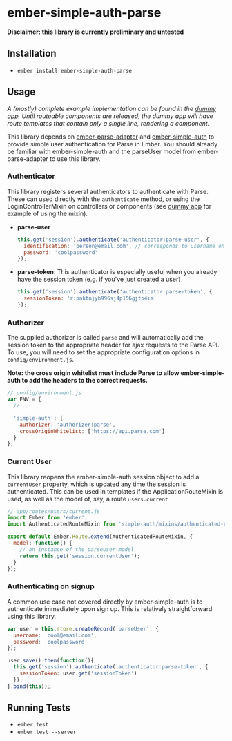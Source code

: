 # ember-simple-auth-parse

**Disclaimer: this library is currently preliminary and untested**

## Installation

- `ember install ember-simple-auth-parse`

## Usage

*A (mostly) complete example implementation can be found in the [dummy
app](tests/dummy). Until routeable components are released, the dummy app will
have route templates that contain only a single line, rendering a component.*

This library depends on
[ember-parse-adapter](https://github.com/clintjhill/ember-parse-adapter) and
[ember-simple-auth](https://github.com/simplabs/ember-simple-auth) to provide
simple user authentication for Parse in Ember. You should already be familiar
with ember-simple-auth and the parseUser model from ember-parse-adapter to use
this library.

### Authenticator

This library registers several authenticators to authenticate with Parse. These
can used directly with the `authenticate` method, or using the
LoginControllerMixin on controllers or components (see [dummy app](tests/dummy)
for example of using the mixin).

- **parse-user**

    ```js
    this.get('session').authenticate('authenticator:parse-user', {
      identification: 'person@email.com', // corresponds to username on Parse
      password: 'coolpassword'
    });
    ```

- **parse-token**: This authenticator is especially useful when you already have
  the session token (e.g. if you've just created a user)

    ```js
    this.get('session').authenticate('authenticator:parse-token', {
      sessionToken: 'r:pnktnjyb996sj4p156gjtp4im'
    });
    ```

### Authorizer

The supplied authorizer is called `parse` and will automatically add the session
token to the appropriate header for ajax requests to the Parse API. To use, you
will need to set the appropriate configuration options in
`config/environment.js`.

**Note: the cross origin whitelist must include Parse to allow ember-simple-auth
to add the headers to the correct requests.**

```js
// config/environment.js
var ENV = {
  // ...

  'simple-auth': {
    authorizer: 'authorizer:parse',
    crossOriginWhitelist: ['https://api.parse.com']
  }
};
```

### Current User

This library reopens the ember-simple-auth session object to add a `currentUser`
property, which is updated any time the session is authenticated. This can be
used in templates if the ApplicationRouteMixin is used, as well as the model of,
say, a route `users.current`

```js
// app/routes/users/current.js
import Ember from 'ember';
import AuthenticatedRouteMixin from 'simple-auth/mixins/authenticated-route-mixin';

export default Ember.Route.extend(AuthenticatedRouteMixin, {
  model: function() {
    // an instance of the parseUser model
    return this.get('session.currentUser');
  }
});
```

### Authenticating on signup

A common use case not covered directly by ember-simple-auth is to authenticate
immediately upon sign up. This is relatively straightforward using this library.

```js
var user = this.store.createRecord('parseUser', {
  username: 'cool@email.com',
  password: 'coolpassword'
});

user.save().then(function(){
  this.get('session').authenticate('authenticator:parse-token', {
    sessionToken: user.get('sessionToken')
  });
}.bind(this));
```

## Running Tests

* `ember test`
* `ember test --server`
